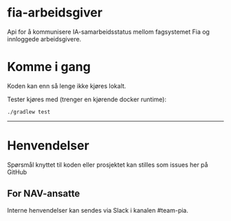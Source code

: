 fia-arbeidsgiver
================

Api for å kommunisere IA-samarbeidsstatus mellom fagsystemet Fia og innloggede arbeidsgivere.

# Komme i gang

Koden kan enn så lenge ikke kjøres lokalt.

Tester kjøres med (trenger en kjørende docker runtime):

`./gradlew test`

---

# Henvendelser

Spørsmål knyttet til koden eller prosjektet kan stilles som issues her på GitHub

## For NAV-ansatte

Interne henvendelser kan sendes via Slack i kanalen #team-pia.